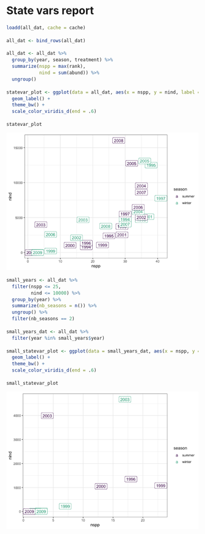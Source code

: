 State vars report
================

``` r
loadd(all_dat, cache = cache)

all_dat <- bind_rows(all_dat)

all_dat <- all_dat %>%
  group_by(year, season, treatment) %>%
  summarize(nspp = max(rank),
            nind = sum(abund)) %>%
  ungroup()
  
statevar_plot <- ggplot(data = all_dat, aes(x = nspp, y = nind, label = year, color = season)) +
  geom_label() +
  theme_bw() +
  scale_color_viridis_d(end = .6)

statevar_plot
```

![](statevars_files/figure-markdown_github/load%20stuff-1.png)

``` r
small_years <- all_dat %>%
  filter(nspp <= 25,
         nind <= 10000) %>%
  group_by(year) %>%
  summarize(nb_seasons = n()) %>%
  ungroup() %>%
  filter(nb_seasons == 2)

small_years_dat <- all_dat %>%
  filter(year %in% small_years$year)

small_statevar_plot <- ggplot(data = small_years_dat, aes(x = nspp, y = nind, label = year, color = season)) +
  geom_label() +
  theme_bw() +
  scale_color_viridis_d(end = .6)

small_statevar_plot
```

![](statevars_files/figure-markdown_github/get%20smaller%20years-1.png)
